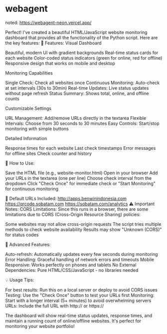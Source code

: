 # webagent
noted: https://webagent-neon.vercel.app/

Perfect! I've created a beautiful HTML/JavaScript website monitoring dashboard that provides all the functionality of the Python script. Here are the key features:
🌟 Features:
Visual Dashboard

Beautiful, modern UI with gradient backgrounds
Real-time status cards for each website
Color-coded status indicators (green for online, red for offline)
Responsive design that works on mobile and desktop

Monitoring Capabilities

Single Check: Check all websites once
Continuous Monitoring: Auto-check at set intervals (30s to 30min)
Real-time Updates: Live status updates without page refresh
Status Summary: Shows total, online, and offline counts

Customizable Settings

URL Management: Add/remove URLs directly in the textarea
Flexible Intervals: Choose from 30 seconds to 30 minutes
Easy Controls: Start/stop monitoring with simple buttons

Detailed Information

Response times for each website
Last check timestamps
Error messages for offline sites
Check counter and history

🚀 How to Use:

Save the HTML file (e.g., website-monitor.html)
Open in your browser
Add your URLs in the textarea (one per line)
Choose check interval from the dropdown
Click "Check Once" for immediate check or "Start Monitoring" for continuous monitoring

📝 Default URLs Included:
http://apps.benwinindonesia.com
https://qrcode.sobatam.com
https://sobatam.com/analytics
⚠️ Important Notes:
CORS Limitations: Since this runs in a browser, there are some limitations due to CORS (Cross-Origin Resource Sharing) policies:

Some websites may not allow cross-origin requests
The script tries multiple methods to check website availability
Results may show "Unknown (CORS)" for status codes

🔧 Advanced Features:

Auto-refresh: Automatically updates every few seconds during monitoring
Error Handling: Graceful handling of network errors and timeouts
Mobile Responsive: Works perfectly on phones and tablets
No External Dependencies: Pure HTML/CSS/JavaScript - no libraries needed

💡 Usage Tips:

For best results: Run this on a local server or deploy to avoid CORS issues
Testing: Use the "Check Once" button to test your URLs first
Monitoring: Start with a longer interval (5+ minutes) to avoid overwhelming servers
URLs: Include the full URL with http:// or https://

The dashboard will show real-time status updates, response times, and maintain a running count of online/offline websites. It's perfect for monitoring your website portfolio!
